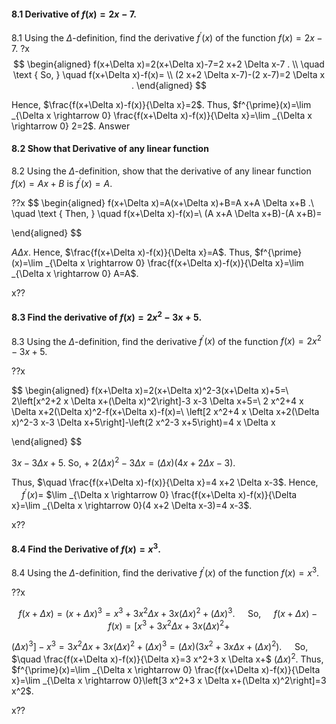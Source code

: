 
#### 8.1 Derivative of $f(x)=2 x-7$.
8.1 Using the $\Delta$-definition, find the derivative $f^{\prime}(x)$ of the function $f(x)=2 x-7$.
?x
$$
\begin{aligned}
f(x+\Delta x)=2(x+\Delta x)-7=2 x+2 \Delta x-7 . \\
\quad
\text { So, } \quad f(x+\Delta x)-f(x)= \\
(2 x+2 \Delta x-7)-(2 x-7)=2 \Delta x .
\end{aligned}
$$


Hence, $\frac{f(x+\Delta x)-f(x)}{\Delta x}=2$. Thus, $f^{\prime}(x)=\lim _{\Delta x \rightarrow 0} \frac{f(x+\Delta x)-f(x)}{\Delta x}=\lim _{\Delta x \rightarrow 0} 2=2$. Answer

#### 8.2 Show that Derivative of any linear function
8.2 Using the $\Delta$-definition, show that the derivative of any linear function $f(x)=A x+B$ is $f^{\prime}(x)=A$.

??x
$$
\begin{aligned}
f(x+\Delta x)=A(x+\Delta x)+B=A x+A \Delta x+B .\\ 
\quad \text { Then, } \quad f(x+\Delta x)-f(x)=\\
(A x+A \Delta x+B)-(A x+B)=

\end{aligned}
$$
 
 
 $A \Delta x$. Hence, $\frac{f(x+\Delta x)-f(x)}{\Delta x}=A$. Thus, $f^{\prime}(x)=\lim _{\Delta x \rightarrow 0} \frac{f(x+\Delta x)-f(x)}{\Delta x}=\lim _{\Delta x \rightarrow 0} A=A$.

x??
#### 8.3 Find the derivative of $f(x)=2 x^2-3 x+5$.
8.3 Using the $\Delta$-definition, find the derivative $f^{\prime}(x)$ of the function $f(x)=2 x^2-3 x+5$.

??x

$$
\begin{aligned}
f(x+\Delta x)=2(x+\Delta x)^2-3(x+\Delta x)+5=\\
2\left[x^2+2 x \Delta x+(\Delta x)^2\right]-3 x-3 \Delta x+5=\\
2 x^2+4 x \Delta x+2(\Delta x)^2-f(x+\Delta x)-f(x)=\\
\left[2 x^2+4 x \Delta x+2(\Delta x)^2-3 x-3 \Delta x+5\right]-\left(2 x^2-3 x+5\right)=4 x \Delta x

\end{aligned}
$$

$3 x-3 \Delta x+5$. So, $+$ $2(\Delta x)^2-3 \Delta x=(\Delta x)(4 x+2 \Delta x-3)$. 

Thus, $\quad \frac{f(x+\Delta x)-f(x)}{\Delta x}=4 x+2 \Delta x-3$. Hence, $\quad f^{\prime}(x)=$ $\lim _{\Delta x \rightarrow 0} \frac{f(x+\Delta x)-f(x)}{\Delta x}=\lim _{\Delta x \rightarrow 0}(4 x+2 \Delta x-3)=4 x-3$.


x??
#### 8.4 Find the Derivative of $f(x)=x^3$.
8.4 Using the $\Delta$-definition, find the derivative $f^{\prime}(x)$ of the function $f(x)=x^3$.

??x

$$
f(x+\Delta x)=(x+\Delta x)^3=x^3+3 x^2 \Delta x+3 x(\Delta x)^2+(\Delta x)^3 . \quad \text { So, } \quad f(x+\Delta x)-f(x)=\left[x^3+3 x^2 \Delta x+3 x(\Delta x)^2+\right.
$$

$\left.(\Delta x)^3\right]-x^3=3 x^2 \Delta x+3 x(\Delta x)^2+(\Delta x)^3=(\Delta x)\left(3 x^2+3 x \Delta x+(\Delta x)^2\right) . \quad$ So, $\quad \frac{f(x+\Delta x)-f(x)}{\Delta x}=3 x^2+3 x \Delta x+$ $(\Delta x)^2$. Thus, $f^{\prime}(x)=\lim _{\Delta x \rightarrow 0} \frac{f(x+\Delta x)-f(x)}{\Delta x}=\lim _{\Delta x \rightarrow 0}\left[3 x^2+3 x \Delta x+(\Delta x)^2\right]=3 x^2$.

x??
